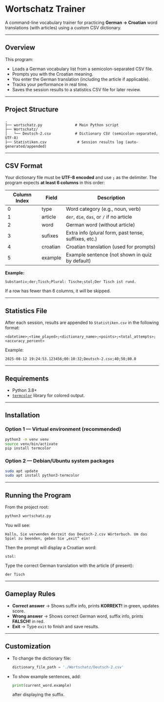 # Wortschatz Trainer

A command-line vocabulary trainer for practicing **German → Croatian** word translations (with articles) using a custom CSV dictionary.

---

## Overview

This program:

* Loads a German vocabulary list from a semicolon-separated CSV file.
* Prompts you with the Croatian meaning.
* You enter the German translation (including the article if applicable).
* Tracks your performance in real time.
* Saves the session results to a statistics CSV file for later review.

---

## Project Structure

```
.
├── wortschatz.py               # Main Python script
├── Wortschatz/
│   └── Deutsch-2.csv           # Dictionary CSV (semicolon-separated, UTF-8)
├── Statistiken.csv              # Session results log (auto-generated/appended)
```

---

## CSV Format

Your dictionary file must be **UTF-8 encoded** and use **`;`** as the delimiter.
The program expects **at least 6 columns** in this order:

| Column Index | Field    | Description                                          |
| ------------ | -------- | ---------------------------------------------------- |
| 0            | type     | Word category (e.g., noun, verb)                     |
| 1            | article  | `der`, `die`, `das`, or `/` if no article            |
| 2            | word     | German word (without article)                        |
| 3            | sufixes  | Extra info (plural form, past tense, suffixes, etc.) |
| 4            | croatian | Croatian translation (used for prompts)              |
| 5            | example  | Example sentence (not shown in quiz by default)      |

**Example:**

```
Substantiv;der;Tisch;Plural: Tische;stol;Der Tisch ist rund.
```

If a row has fewer than 6 columns, it will be skipped.

---

## Statistics File

After each session, results are appended to `Statistiken.csv` in the following format:

```
<datetime>;<time_played>;<dictionary_name>;<points>;<total_attempts>;<accuracy_percent>
```

Example:

```
2025-08-12 19:24:53.123456;00:10:32;Deutsch-2.csv;40;50;80.0
```

---

## Requirements

* Python 3.8+
* [`termcolor`](https://pypi.org/project/termcolor/) library for colored output.

---

## Installation

### **Option 1 — Virtual environment (recommended)**

```bash
python3 -m venv venv
source venv/bin/activate
pip install termcolor
```

### **Option 2 — Debian/Ubuntu system packages**

```bash
sudo apt update
sudo apt install python3-termcolor
```

---

## Running the Program

From the project root:

```bash
python3 wortschatz.py
```

You will see:

```
Hallo, Sie verwenden derzeit das Deutsch-2.csv Wörterbuch. Um das Spiel zu beenden, geben Sie „exit“ ein!
```

Then the prompt will display a Croatian word:

```
stol:
```

Type the correct German translation with the article (if present):

```
der Tisch
```

---

## Gameplay Rules

* **Correct answer** → Shows suffix info, prints **KORREKT!** in green, updates score.
* **Wrong answer** → Shows correct German word, suffix info, prints **FALSCH!** in red.
* **Exit** → Type `exit` to finish and save results.

---

## Customization

* To change the dictionary file:

  ```python
  dictionary_file_path = './Wortschatz/Deutsch-2.csv'
  ```
* To show example sentences, add:

  ```python
  print(current_word.example)
  ```

  after displaying the suffix.



